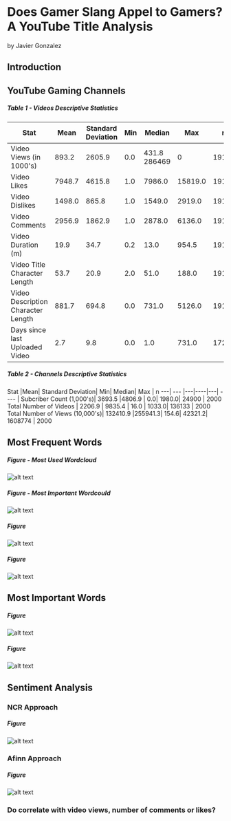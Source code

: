 # Does Gamer Slang Appel to Gamers? A YouTube Title Analysis
by Javier Gonzalez

## Introduction

## YouTube Gaming Channels

##### Table 1 - Videos Descriptive Statistics
Stat|Mean|Standard Deviation|Min|Median|Max|n
 ---| --- |-------------|-------------|-------------|-------------| -----
Video Views (in 1000's) | 893.2	|2605.9	|0.0	|431.8	286469  |0	|19187
Video Likes|	7948.7	|4615.8|	1.0	|7986.0	|15819.0	|19187
Video Dislikes|	1498.0|	865.8|	1.0|	1549.0|	2919.0|	19187
Video Comments|	2956.9|	1862.9|	1.0|	2878.0|	6136.0|	19187
Video Duration (m)|	19.9|	34.7|	0.2|	13.0|	954.5|	19187
Video Title Character Length|	53.7	|20.9|	2.0|	51.0|	188.0|	19187
Video Description Character Length|	881.7|	694.8|	0.0|	731.0|	5126.0|	19187
Days since last Uploaded Video|	2.7|	9.8|	0.0|	1.0|	731.0|	17248

##### Table 2 - Channels Descriptive Statistics
Stat |Mean| Standard Deviation|   Min|  Median|     Max | n
 ---| --- |---|----|---| ---- |
Subcriber Count (1,000's)| 3693.5 |4806.9  | 0.0|  1980.0|   24900  | 2000
Total Number of Videos |  2206.9  | 9835.4 | 16.0 | 1033.0|  136133 | 2000
Total Number of Views (10,000's)| 132410.9   |255941.3| 154.6| 42321.2| 1608774 | 2000


## Most Frequent Words

##### Figure  - Most Used Wordcloud
![alt text](https://github.com/jjgecon/Does-Gamer-Slang-Appeal-to-Gamers/blob/master/Images/wordcloud1.png)

##### Figure  - Most Important Wordcould
![alt text](https://github.com/jjgecon/Does-Gamer-Slang-Appeal-to-Gamers/blob/master/Images/wordcloud2.png)

##### Figure 
![alt text](https://github.com/jjgecon/Does-Gamer-Slang-Appeal-to-Gamers/blob/master/Images/freq1.png)

##### Figure 
![alt text](https://github.com/jjgecon/Does-Gamer-Slang-Appeal-to-Gamers/blob/master/Images/freq2.png)



## Most Important Words

##### Figure 
![alt text](https://github.com/jjgecon/Does-Gamer-Slang-Appeal-to-Gamers/blob/master/Images/tfidf1.png)

##### Figure 
![alt text](https://github.com/jjgecon/Does-Gamer-Slang-Appeal-to-Gamers/blob/master/Images/TFIDF2.png)



## Sentiment Analysis
### NCR Approach

##### Figure 
![alt text](https://github.com/jjgecon/Does-Gamer-Slang-Appeal-to-Gamers/blob/master/Images/nrc.png)

### Afinn Approach

##### Figure 
![alt text](https://github.com/jjgecon/Does-Gamer-Slang-Appeal-to-Gamers/blob/master/Images/afinn.png)

### Do correlate with video views, number of comments or likes?
